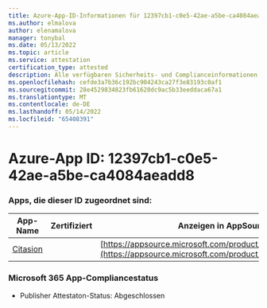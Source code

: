 ```yaml
---
title: Azure-App-ID-Informationen für 12397cb1-c0e5-42ae-a5be-ca4084aeadd8
ms.author: elmalova
author: elenamalova
manager: tonybal
ms.date: 05/13/2022
ms.topic: article
ms.service: attestation
certification_type: attested
description: Alle verfügbaren Sicherheits- und Complianceinformationen für 12397cb1-c0e5-42ae-a5be-ca4084aeadd8.
ms.openlocfilehash: cefde3a7b36c192bc904243ca27f3e83193c0af1
ms.sourcegitcommit: 28e4529834823fb61620dc9ac5b33eeddaca67a1
ms.translationtype: MT
ms.contentlocale: de-DE
ms.lasthandoff: 05/14/2022
ms.locfileid: "65408391"
---
```

# <a name="azure-app-id-12397cb1-c0e5-42ae-a5be-ca4084aeadd8"></a>Azure-App ID: 12397cb1-c0e5-42ae-a5be-ca4084aeadd8


### <a name="apps-associated-with-this-id"></a>Apps, die dieser ID zugeordnet sind:
| **App-Name** | **Zertifiziert** | **Anzeigen in AppSource** |
|--------------|---------------|-----------------------|
| [Citasion](../forward/WA200003530.md) |  | [https://appsource.microsoft.com/product/office/WA200003530](https://appsource.microsoft.com/product/office/WA200003530) |

### <a name="microsoft-365-app-compliance-status"></a>Microsoft 365 App-Compliancestatus
- Publisher Attestaton-Status: Abgeschlossen
